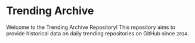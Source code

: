 Trending Archive
================

Welcome to the Trending Archive Repository! This repository aims to provide historical data on daily trending repositories on GitHub since ``` 2014. ```
